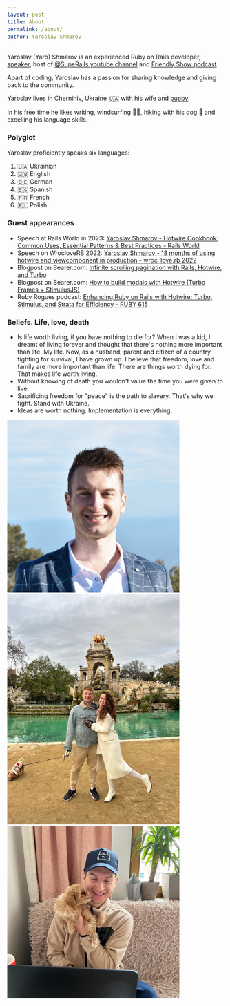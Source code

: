 ```yaml
---
layout: post
title: About
permalink: /about/
author: Yaroslav Shmarov
---
```


Yaroslav (Yaro) Shmarov is an experienced Ruby on Rails developer, [speaker](https://www.youtube.com/watch?v=F75k4Oc6g9Q&ab_channel=RubyonRails), host of [@SupeRails youtube channel](https://www.youtube.com/@SupeRails) and [Friendly Show podcast](https://www.friendly.show/)

Apart of coding, Yaroslav has a passion for sharing knowledge and giving back to the community.

Yaroslav lives in Chernihiv, Ukraine 🇺🇦 with his wife and [puppy](https://www.instagram.com/maltipoo_land/).

In his free time he likes writing, windsurfing 🏄‍♂️, hiking with his dog 🐶 and excelling his language skills. 

### Polyglot

Yaroslav proficiently speaks six languages:
1. 🇺🇦 Ukrainian
2. 🇬🇧 English
3. 🇩🇪 German
4. 🇪🇸 Spanish
5. 🇫🇷 French
6. 🇵🇱 Polish

### Guest appearances

* Speech at Rails World in 2023: [Yaroslav Shmarov - Hotwire Cookbook: Common Uses, Essential Patterns & Best Practices - Rails World](https://www.youtube.com/watch?v=F75k4Oc6g9Q&ab_channel=RubyonRails)
* Speech on WrocloveRB 2022: [Yaroslav Shmarov - 18 months of using hotwire and viewcomponent in production - wroc_love.rb 2022](https://www.youtube.com/watch?v=9-btmed9CMw)
* Blogpost on Bearer.com: [Infinite scrolling pagination with Rails, Hotwire, and Turbo](https://www.bearer.com/blog/infinite-scrolling-pagination-hotwire)
* Blogpost on Bearer.com: [How to build modals with Hotwire (Turbo Frames + StimulusJS)](https://www.bearer.com/blog/how-to-build-modals-with-hotwire-turbo-frames-stimulusjs)
* Ruby Rogues podcast: [Enhancing Ruby on Rails with Hotwire: Turbo, Stimulus, and Strata for Efficiency - RUBY 615](https://podcasts.apple.com/us/podcast/enhancing-ruby-on-rails-with-hotwire-turbo-stimulus/id1237406856?i=1000637334223)

### Beliefs. Life, love, death

* Is life worth living, if you have nothing to die for? When I was a kid, I dreamt of living forever and thought that there's nothing more important than life. My life. Now, as a husband, parent and citizen of a country fighting for survival, I have grown up. I believe that freedom, love and family are more important than life. There are things worth dying for. That makes life worth living.
* Without knowing of death you wouldn't value the time you were given to live.
* Sacrificing freedom for "peace" is the path to slavery. That's why we fight. Stand with Ukraine.
* Ideas are worth nothing. Implementation is everything.

<img src="/assets/static-pages/yaro-avatar.png" alt="yaro-avatar" style="max-width:400px;"/>

<img src="/assets/static-pages/shmarov-family.jpg" alt="yaro-avatar" style="max-width:400px;"/>

<img src="/assets/static-pages/yaro-cindy.jpg" alt="yaro-cindy" style="max-width:400px;"/>
